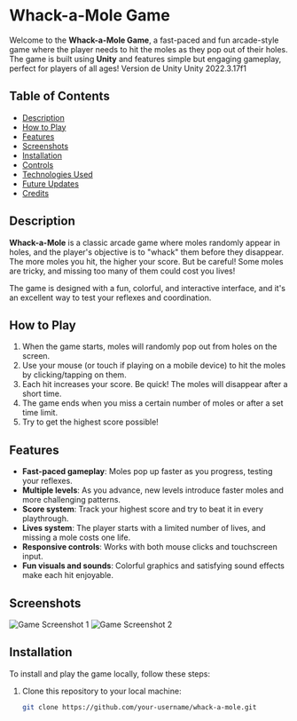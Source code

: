 # Whack-a-Mole Game

Welcome to the **Whack-a-Mole Game**, a fast-paced and fun arcade-style game where the player needs to hit the moles as they pop out of their holes. The game is built using **Unity** and features simple but engaging gameplay, perfect for players of all ages!
Version de Unity Unity 2022.3.17f1

## Table of Contents
- [Description](#description)
- [How to Play](#how-to-play)
- [Features](#features)
- [Screenshots](#screenshots)
- [Installation](#installation)
- [Controls](#controls)
- [Technologies Used](#technologies-used)
- [Future Updates](#future-updates)
- [Credits](#credits)

## Description

**Whack-a-Mole** is a classic arcade game where moles randomly appear in holes, and the player's objective is to "whack" them before they disappear. The more moles you hit, the higher your score. But be careful! Some moles are tricky, and missing too many of them could cost you lives!

The game is designed with a fun, colorful, and interactive interface, and it's an excellent way to test your reflexes and coordination.

## How to Play

1. When the game starts, moles will randomly pop out from holes on the screen.
2. Use your mouse (or touch if playing on a mobile device) to hit the moles by clicking/tapping on them.
3. Each hit increases your score. Be quick! The moles will disappear after a short time.
4. The game ends when you miss a certain number of moles or after a set time limit.
5. Try to get the highest score possible!

## Features

- **Fast-paced gameplay**: Moles pop up faster as you progress, testing your reflexes.
- **Multiple levels**: As you advance, new levels introduce faster moles and more challenging patterns.
- **Score system**: Track your highest score and try to beat it in every playthrough.
- **Lives system**: The player starts with a limited number of lives, and missing a mole costs one life.
- **Responsive controls**: Works with both mouse clicks and touchscreen input.
- **Fun visuals and sounds**: Colorful graphics and satisfying sound effects make each hit enjoyable.

## Screenshots

![Game Screenshot 1](./screenshots/screenshot1.png)
![Game Screenshot 2](./screenshots/screenshot2.png)

## Installation

To install and play the game locally, follow these steps:

1. Clone this repository to your local machine:
   ```bash
   git clone https://github.com/your-username/whack-a-mole.git

 
